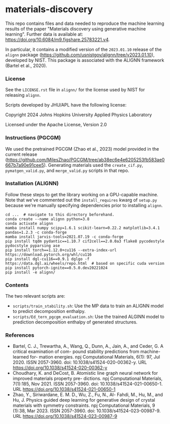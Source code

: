 # materials-discovery

This repo contains files and data needed to reproduce the machine learning results of the paper "Materials discovery using generative machine learning". Further data is available at: https://doi.org/10.6084/m9.figshare.25783221.v4.


In particular, it contains a modified version of the `2023.01.10` release of the `alignn` package (https://github.com/usnistgov/alignn/tree/v2023.01.10), developed by NIST. This package is associated with the ALIGNN framework (Bartel et al., 2020).

### License

See the `LICENSE.rst` file in `alignn/` for the license used by NIST for releasing `alignn`. 

Scripts developed by JHU/APL have the following license:

Copyright 2024 Johns Hopkins University Applied Physics Laboratory

Licensed under the Apache License, Version 2.0

### Instructions (PGCGM)

We used the pretrained PGCGM (Zhao et al., 2023) model provided in the current release (https://github.com/MilesZhao/PGCGM/tree/ab38ec6e4e6205253fb583ae0667b7a90e91cee5). Generating materials used the `create_cif.py`, `pymatgen_valid.py`, and `merge_valid.py` scripts in that repo.

### Installation (ALIGNN)

Follow these steps to get the library working on a GPU-capable machine. Note that we've commented out
the `install_requires` kwarg of `setup.py` because we're manually specifying dependencies prior to installing
`alignn`.

```
cd ...  # navigate to this directory beforehand.
conda create --name alignn python=3.8
conda activate alignn
mamba install numpy scipy=1.6.1 scikit-learn=0.22.2 matplotlib=3.4.1 pandas=1.2.3 -c conda-forge
mamba install jarvis-tools=2021.07.19 -c conda-forge
pip install tqdm pydantic==1.10.7 cif2cell==2.0.0a3 flake8 pycodestyle pydocstyle pyparsing ase
pip install torch==1.12.0+cu116 --extra-index-url https://download.pytorch.org/whl/cu116
pip install dgl-cu116==0.9.1 dglgo -f https://data.dgl.ai/wheels/repo.html  # based on specific cuda version
pip install pytorch-ignite==0.5.0.dev20221024
pip install -e alignn/
```

### Contents

The two relevant scripts are:
- `scripts/train_stability.sh`: Use the MP data to train an ALIGNN model to predict decomposition enthalpy.
- `scripts/Ed_tern_pgcgm_evaluation.sh`: Use the trained ALGINN model to prediction decomposition enthalpy of generated structures.


### References

- Bartel, C. J., Trewartha, A., Wang, Q., Dunn, A., Jain, A., and Ceder, G. A critical examination of com- pound stability predictions from machine-learned for- mation energies. npj Computational Materials, 6(1): 97, Jul 2020. ISSN 2057-3960. doi: 10.1038/s41524-020-00362-y. URL https://doi.org/10.1038/s41524-020-00362-y
- Choudhary, K. and DeCost, B. Atomistic line graph neural network for improved materials property pre- dictions. npj Computational Materials, 7(1):185, Nov 2021. ISSN 2057-3960. doi: 10.1038/s41524-021-00650-1. URL https://doi.org/10.1038/s41524-021-00650-1
- Zhao, Y., Siriwardane, E. M. D., Wu, Z., Fu, N., Al- Fahdi, M., Hu, M., and Hu, J. Physics guided deep learning for generative design of crystal materials with symmetry constraints. npj Computational Materials, 9 (1):38, Mar 2023. ISSN 2057-3960. doi: 10.1038/s41524-023-00987-9. URL https://doi.org/10.1038/s41524-023-00987-9

